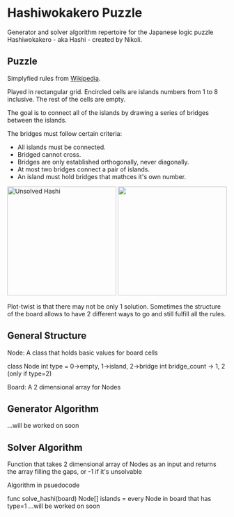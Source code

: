 # Hashiwokakero Puzzle

Generator and solver algorithm repertoire for the Japanese logic puzzle Hashiwokakero - aka Hashi - created by Nikoli.

## Puzzle

Simplyfied rules from [Wikipedia](https://en.wikipedia.org/wiki/Hashiwokakero).

Played in rectangular grid. Encircled cells are islands numbers from 1 to 8 inclusive. The rest of the cells are empty.

The goal is to connect all of the islands by drawing a series of bridges between the islands. 

The bridges must follow certain criteria:
- All islands must be connected.
- Bridged cannot cross.
- Bridges are only established orthogonally, never diagonally.
- At most two bridges connect a pair of islands.
- An island must hold bridges that mathces it's own number.

<img src="https://github.com/ErtyumPX/hashiwokakero/assets/49292808/d4093342-5ae5-43e2-8fda-da4ad8901cec" width="250" height="250" title="Unsolved Hashi">
<img src="https://github.com/ErtyumPX/hashiwokakero/assets/49292808/3e6096df-abb5-4f02-a41e-70d7056f9337" width="250" height="250 title="Solved Hashi">

Plot-twist is that there may not be only 1 solution. Sometimes the structure of the board allows to have 2 different ways to go and still fulfill all the rules.

## General Structure

Node: A class that holds basic values for board cells

class Node
    int type = 0->empty, 1->island, 2->bridge
    int bridge_count -> 1, 2 (only if type=2)

Board: A 2 dimensional array for Nodes


## Generator Algorithm

...will be worked on soon


## Solver Algorithm

Function that takes 2 dimensional array of Nodes as an input and returns the array filling the gaps, or -1 if it's unsolvable



Algorithm in psuedocode



func solve_hashi(board)
    Node[] islands = every Node in board that has type=1
    ...will be worked on soon

